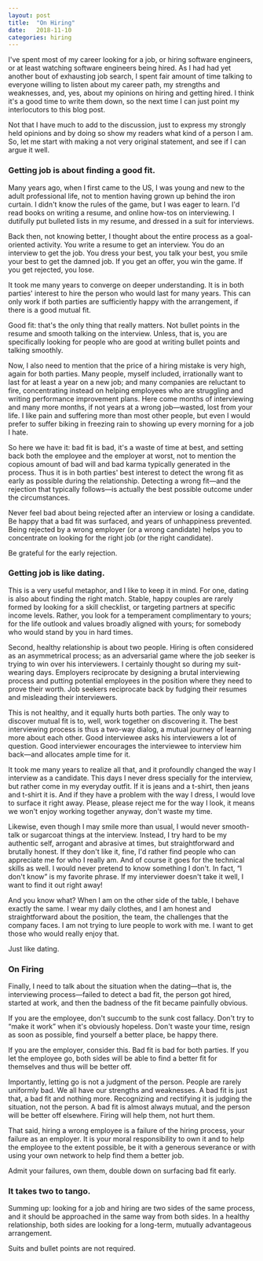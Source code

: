 ```yaml
---
layout: post
title:  "On Hiring"
date:   2018-11-10
categories: hiring
---
```

I've spent most of my career looking for a job, or hiring software
engineers, or at least watching software engineers being
hired. As I had had yet another bout of exhausting job search, I spent
fair amount of time talking to everyone willing to listen about my
career path, my strengths and weaknesses, and, yes, about my opinions
on hiring and getting hired. I think it's a good time to write them
down, so the next time I can just point my interlocutors to this blog post.

Not that I have much to add to the discussion, just to express my
strongly held opinions and by doing so show my readers what kind of a
person I am. So, let me start with making a not very original
statement, and see if I can argue it well.

### Getting job is about finding a good fit.

Many years ago, when I first came to the US, I was young and new to
the adult professional life, not to mention having grown up behind the
iron curtain. I didn't know the rules of the game, but I was eager to
learn. I'd read books on writing a resume, and online how-tos on
interviewing. I dutifully put bulleted lists in my resume, and dressed
in a suit for interviews.

Back then, not knowing better, I thought about the entire process as a
goal-oriented activity. You write a resume to get an interview. You do
an interview to get the job. You dress your best, you talk your best,
you smile your best to get the damned job. If you get an offer, you
win the game. If you get rejected, you lose.

It took me many years to converge on deeper understanding. It is in
both parties' interest to hire the person who would last for many
years. This can only work if both parties are sufficiently happy with
the arrangement, if there is a good mutual fit.

Good fit: that's the only thing that really matters. Not bullet points
in the resume and smooth talking on the interview. Unless, that is,
you are specifically looking for people who are good at writing bullet
points and talking smoothly.

Now, I also need to mention that the price of a hiring mistake is very
high, again for both parties. Many people, myself included,
irrationally want to last for at least a year on a new job; and many
companies are reluctant to fire, concentrating instead on helping
employees who are struggling and writing performance improvement
plans. Here come months of interviewing and many more months, if not
years at a wrong job—wasted, lost from your life. I like pain and
suffering more than most other people, but even I would prefer to
suffer biking in freezing rain to showing up every morning for a job I
hate.

So here we have it: bad fit is bad, it's a waste of time at best, and
setting back both the employee and the employer at worst, not to
mention the copious amount of bad will and bad karma typically
generated in the process. Thus it is in both parties' best interest to
detect the wrong fit as early as possible during the
relationship. Detecting a wrong fit—and the rejection that typically
follows—is actually the best possible outcome under the circumstances.

Never feel bad about being rejected after an interview or losing a
candidate. Be happy that a bad fit was surfaced, and years of
unhappiness prevented. Being rejected by a wrong employer (or a wrong
candidate) helps you to concentrate on looking for the right job (or
the right candidate).

Be grateful for the early rejection.

### Getting job is like dating.

This is a very useful metaphor, and I like to keep it in mind. For
one, dating is also about finding the right match. Stable, happy
couples are rarely formed by looking for a skill checklist, or
targeting partners at specific income levels. Rather, you look for a
temperament complimentary to yours; for the life outlook and values
broadly aligned with yours; for somebody who would stand by you in
hard times.

Second, healthy relationship is about two people. Hiring is often
considered as an asymmetrical process; as an adversarial game where
the job seeker is trying to win over his interviewers. I certainly
thought so during my suit-wearing days. Employers reciprocate by
designing a brutal interviewing process and putting potential
employees in the position where they need to prove their worth. Job
seekers reciprocate back by fudging their resumes and misleading their
interviewers.

This is not healthy, and it equally hurts both parties. The only way to discover
mutual fit is to, well, work together on discovering it. The best
interviewing process is thus a two-way dialog, a mutual journey of
learning more about each other. Good interviewee asks his interviewers
a lot of question. Good interviewer encourages the interviewee to
interview him back—and allocates ample time for it.

It took me many years to realize all that, and it profoundly changed
the way I interview as a candidate. This days I never dress specially
for the interview, but rather come in my everyday outfit. If it is
jeans and a t-shirt, then jeans and t-shirt it is. And if they have a
problem with the way I dress, I would love to surface it right
away. Please, please reject me for the way I look, it means we won't
enjoy working together anyway, don't waste my time.

Likewise, even though I may smile more than usual, I would never
smooth-talk or sugarcoat things at the interview. Instead, I try hard
to be my authentic self, arrogant and abrasive at times, but
straightforward and brutally honest. If they don't like it, fine, I'd
rather find people who can appreciate me for who I really am. And of
course it goes for the technical skills as well. I would never pretend
to know something I don't. In fact, “I don't know” is my favorite
phrase. If my interviewer doesn't take it well, I want to find it out
right away!

And you know what? When I am on the other side of the table, I behave
exactly the same. I wear my daily clothes, and I am honest and
straightforward about the position, the team, the challenges that the
company faces. I am not trying to lure people to work with me. I want
to get those who would really enjoy that.

Just like dating.

### On Firing

Finally, I need to talk about the situation when the dating—that is,
the interviewing process—failed to detect a bad fit, the person got
hired, started at work, and then the badness of the fit became
painfully obvious.

If you are the employee, don't succumb to the sunk cost fallacy. Don't
try to “make it work” when it's obviously hopeless. Don't waste your
time, resign as soon as possible, find yourself a better place, be
happy there.

If you are the employer, consider this. Bad fit is
bad for both parties. If you let the employee go, both sides will
be able to find a better fit for themselves and thus will be better
off.

Importantly, letting go is not a judgment of the person. People
are rarely uniformly bad. We all have our strengths and
weaknesses. A bad fit is just that, a bad fit and nothing
more. Recognizing and rectifying it is judging the situation, not the
person. A bad fit is almost always mutual, and the person will be
better off elsewhere. Firing will help them, not hurt them.

That said, hiring a wrong employee is a failure of the hiring process,
your failure as an employer. It is your moral responsibility to own it
and to help the employee to the extent possible, be it with a generous
severance or with using your own network to help find them a better
job.

Admit your failures, own them, double down on surfacing bad fit early.

### It takes two to tango.

Summing up: looking for a job and hiring are two sides of the same
process, and it should be approached in the same way from both
sides. In a healthy relationship, both sides are looking for
a long-term, mutually advantageous arrangement.

Suits and bullet points are not required.
